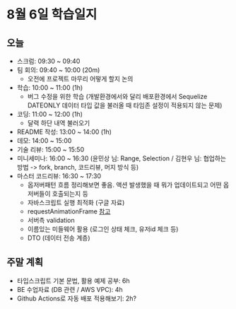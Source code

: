 # 8월 6일 학습일지

## 오늘

- 스크럼: 09:30 ~ 09:40
- 팀 회의: 09:40 ~ 10:00 (20m)
  - 오전에 프로젝트 마무리 어떻게 할지 논의
- 학습: 10:00 ~ 11:00 (1h)
  - 버그 수정을 위한 학습 (개발환경에서와 달리 배포환경에서 Sequelize DATEONLY 데이터 타입 값을 불러올 때 타임존 설정이 적용되지 않는 문제)
- 코딩: 11:00 ~ 12:00 (1h)
  - 달력 하단 내역 불러오기
- README 작성: 13:00 ~ 14:00 (1h)
- 데모: 14:00 ~ 15:00
- 기술 리뷰: 15:00 ~ 15:50
- 미니세미나: 16:00 ~ 16:30 (윤민상 님: Range, Selection / 김현우 님: 협업하는 방법 -> fork, branch, 코드리뷰, 머지 방식 등)
- 마스터 코드리뷰: 16:30 ~ 17:30
  - 옵저버패턴 흐름 정리해보면 좋음. 액션 발생했을 때 뭐가 업데이트되고 어떤 옵저버들이 호출되는지 등
  - 자바스크립트 실행 최적화 (구글 자료)
  - requestAnimationFrame [참고](https://medium.com/walkme-engineering/web-performance-beyond-the-scene-d51b6ff18f09)
  - 서버측 validation
  - 이름있는 미들웨어 활용 (로그인 상태 체크, 유저id 체크 등)
  - DTO (데이터 전송 계층)

## 주말 계획

- 타입스크립트 기본 문법, 활용 예제 공부: 6h
- BE 수업자료 (DB 관련 / AWS VPC): 4h
- Github Actions로 자동 배포 적용해보기: 2h?
